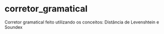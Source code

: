 # corretor_gramatical
Corretor gramatical feito utilizando os conceitos: Distância de Levenshtein e Soundex
